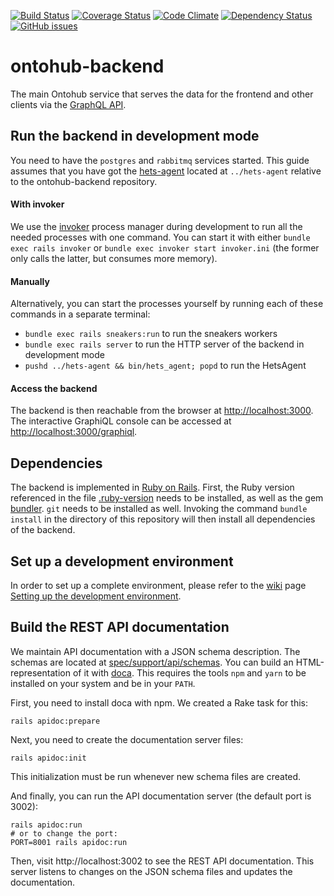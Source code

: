 [![Build Status](https://travis-ci.org/ontohub/ontohub-backend.svg?branch=master)](https://travis-ci.org/ontohub/ontohub-backend)
[![Coverage Status](https://codecov.io/gh/ontohub/ontohub-backend/branch/master/graph/badge.svg)](https://codecov.io/gh/ontohub/ontohub-backend)
[![Code Climate](https://codeclimate.com/github/ontohub/ontohub-backend/badges/gpa.svg)](https://codeclimate.com/github/ontohub/ontohub-backend)
[![Dependency Status](https://gemnasium.com/badges/github.com/ontohub/ontohub-backend.svg)](https://gemnasium.com/github.com/ontohub/ontohub-backend)
[![GitHub issues](https://img.shields.io/github/issues/ontohub/ontohub-backend.svg?maxAge=2592000)](https://waffle.io/ontohub/ontohub-backend?source=ontohub%2Fontohub-backend)

# ontohub-backend
The main Ontohub service that serves the data for the frontend and other clients via the [GraphQL API](http://graphql.org/).

## Run the backend in development mode

You need to have the `postgres` and `rabbitmq` services started.
This guide assumes that you have got the [hets-agent](https://github.com/ontohub/hets-agent) located at `../hets-agent` relative to the ontohub-backend repository.

#### With invoker
We use the [invoker](http://invoker.codemancers.com) process manager during development to run all the needed processes with one command.
You can start it with either `bundle exec rails invoker` or `bundle exec invoker start invoker.ini` (the former only calls the latter, but consumes more memory).

#### Manually
Alternatively, you can start the processes yourself by running each of these commands in a separate terminal:
* `bundle exec rails sneakers:run` to run the sneakers workers
* `bundle exec rails server` to run the HTTP server of the backend in development mode
* `pushd ../hets-agent && bin/hets_agent; popd` to run the HetsAgent

#### Access the backend
The backend is then reachable from the browser at [http://localhost:3000](http://localhost:3000).
The interactive GraphiQL console can be accessed at [http://localhost:3000/graphiql](http://localhost:3000/graphiql).

## Dependencies

The backend is implemented in [Ruby on Rails](http://rubyonrails.org).  First,
the Ruby version referenced in the file [.ruby-version](.ruby-version) needs to
be installed, as well as the gem [bundler](http://bundler.io). `git` needs to
be installed as well.  Invoking the command `bundle install` in the directory
of this repository will then install all dependencies of the backend.

## Set up a development environment

In order to set up a complete environment, please refer to the [wiki](https://github.com/ontohub/ontohub-backend/wiki) page [Setting up the development environment](https://github.com/ontohub/ontohub-backend/wiki/Setting-up-the-development-environment).

## Build the REST API documentation

We maintain API documentation with a JSON schema description.
The schemas are located at [spec/support/api/schemas](https://github.com/ontohub/ontohub-backend/tree/master/spec/support/api/schemas).
You can build an HTML-representation of it with [doca](https://github.com/cloudflare/doca).
This requires the tools `npm` and `yarn` to be installed on your system and be in your `PATH`.

First, you need to install doca with npm.
We created a Rake task for this:

    rails apidoc:prepare

Next, you need to create the documentation server files:

    rails apidoc:init

This initialization must be run whenever new schema files are created.

And finally, you can run the API documentation server (the default port is 3002):

    rails apidoc:run
    # or to change the port:
    PORT=8001 rails apidoc:run

Then, visit http://localhost:3002 to see the REST API documentation.
This server listens to changes on the JSON schema files and updates the documentation.
